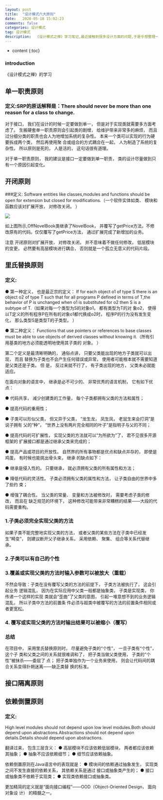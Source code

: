 ```yaml
---
layout: post
title:  "设计模式六大原则"
date:   2020-05-18 15:02:23
comments: false
categories: 设计模式
tag: 设计模式
description:  《设计模式之禅》学习笔记,最近接触到很多设计方面的问题,于是乎想整理一下这一块的知识。                                                        
---
```

* content
{:toc}
### introduction

《设计模式之禅》的学习

## 单一职责原则

### 定义:SRP的原话解释是：There should never be more than one reason for a class to change.

对于接口， 我们在设计的时候一定要做到单一， 但是对于实现类就需要多方面考虑了。
生搬硬套单一职责原则会引起类的剧增， 给维护带来非常多的麻烦， 而且过分细分类的职责也会人为地增加系统的复杂性。 本来一个类可以实现的行为硬要拆成两个类， 然后再使用聚
合或组合的方式耦合在一起， 人为制造了系统的复杂性。 所以原则是死的， 人是活的， 这句话很有道理。

对于单一职责原则， 我的建议是接口一定要做到单一职责， 类的设计尽量做到只有一个原因引起变化。


## 开闭原则
###定义:
Software entities like classes,modules and functions should be open for extension but closed for
modifications.（一个软件实体如类、 模块和函数应该对扩展开放， 对修改关闭。 ）

![](https://bo07997.github.io/myBlog/styles/images/Blog/设计模式六大原则/1.png)

如上图所示,OffNovelBook类继承了NovelBook， 并覆写了getPrice方法，不修改原有的代码。仅仅覆写了getPrice方法， 通过扩展完成了新增加的业务。

注意 开闭原则对扩展开放， 对修改关闭， 并不意味着不做任何修改， 低层模块的变更， 必然要有高层模块进行耦合， 否则就是一个孤立无意义的代码片段。

## 里氏替换原则

### 定义:

● 第一种定义， 也是最正宗的定义： If for each object o1 of type S there is an object o2 of
type T such that for all programs P defined in terms of T,the behavior of P is unchanged when o1 is
substituted for o2 then S is a subtype of T.（如果对每一个类型为S的对象o1， 都有类型为T的对
象o2， 使得以T定义的所有程序P在所有的对象o1都代换成o2时， 程序P的行为没有发生变
化， 那么类型S是类型T的子类型。 ）

● 第二种定义： Functions that use pointers or references to base classes must be able to use
objects of derived classes without knowing it.（所有引用基类的地方必须能透明地使用其子类的
对象。 ）

第二个定义是最清晰明确的， 通俗点讲， 只要父类能出现的地方子类就可以出现， 而且
替换为子类也不会产生任何错误或异常， 使用者可能根本就不需要知道是父类还是子类。 但
是， 反过来就不行了， 有子类出现的地方， 父类未必就能适应。

在面向对象的语言中， 继承是必不可少的、 非常优秀的语言机制， 它有如下优点：

● 代码共享， 减少创建类的工作量， 每个子类都拥有父类的方法和属性；

● 提高代码的重用性；

● 子类可以形似父类， 但又异于父类， “龙生龙， 凤生凤， 老鼠生来会打洞”是说子拥有
父的“种”， “世界上没有两片完全相同的叶子”是指明子与父的不同；

● 提高代码的可扩展性， 实现父类的方法就可以“为所欲为”了， 君不见很多开源框架的
扩展接口都是通过继承父类来完成的；

● 提高产品或项目的开放性。
自然界的所有事物都是优点和缺点并存的， 即使是鸡蛋， 有时候也能挑出骨头来， 继承
的缺点如下：

● 继承是侵入性的。 只要继承， 就必须拥有父类的所有属性和方法；

● 降低代码的灵活性。 子类必须拥有父类的属性和方法， 让子类自由的世界中多了些约
束；

● 增强了耦合性。 当父类的常量、 变量和方法被修改时， 需要考虑子类的修改， 而且在
缺乏规范的环境下， 这种修改可能带来非常糟糕的结果——大段的代码需要重构。

### 1.子类必须完全实现父类的方法

如果子类不能完整地实现父类的方法， 或者父类的某些方法在子类中已经发
生“畸变”， 则建议断开父子继承关系， 采用依赖、 聚集、 组合等关系代替继承。

### 2.子类可以有自己的个性

### 3.覆盖或实现父类的方法时输入参数可以被放大（重载）
不然会导致：子类在没有覆写父类的方法的前提下， 子类方法被执行了， 这会引起业务
逻辑混乱， 因为在实际应用中父类一般都是抽象类， 子类是实现类， 你传递一个这样的实现
类就会“歪曲”了父类的意图， 引起一堆意想不到的业务逻辑混乱， 所以子类中方法的前置条
件必须与超类中被覆写的方法的前置条件相同或者更宽松。

### 4. 覆写或实现父类的方法时输出结果可以被缩小（覆写）

### 总结

在项目中， 采用里氏替换原则时， 尽量避免子类的“个性”， 一旦子类有“个性”， 这个子
类和父类之间的关系就很难调和了， 把子类当做父类使用， 子类的“个性”被抹杀——委屈了
点； 把子类单独作为一个业务来使用， 则会让代码间的耦合关系变得扑朔迷离——缺乏类替
换的标准。

## 接口隔离原则


## 依赖倒置原则

### 定义:
High level modules should not depend upon low level modules.Both should depend upon
abstractions.Abstractions should not depend upon details.Details should depend upon abstractions.

翻译过来， 包含三层含义：
● 高层模块不应该依赖低层模块， 两者都应该依赖其抽象；
● 抽象不应该依赖细节；
● 细节应该依赖抽象。

依赖倒置原则在Java语言中的表现就是：
● 模块间的依赖通过抽象发生， 实现类之间不发生直接的依赖关系， 其依赖关系是通过
接口或抽象类产生的；
● 接口或抽象类不依赖于实现类；
● 实现类依赖接口或抽象类。

更加精简的定义就是“面向接口编程”——OOD（Object-Oriented Design， 面向对象设
计） 的精髓之一。



